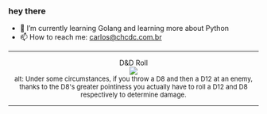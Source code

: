 ### hey there 

- :seedling: I’m currently learning Golang and learning more about Python
- :mailbox: How to reach me: carlos@chcdc.com.br


---


<!-- xkcd -->
<p align="center">D&D Roll</br><img src=https://imgs.xkcd.com/comics/dnd_roll.png></br><font size =2>alt: Under some circumstances, if you throw a D8 and then a D12 at an enemy, thanks to the D8's greater pointiness you actually have to roll a D12 and D8 respectively to determine damage.</br></font></p></table></p> 


<!-- xkcd -->
---
